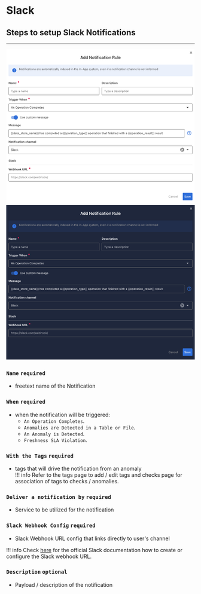 # Slack

## Steps to setup Slack Notifications

---

![Screenshot](../../../assets/notifications/services/slack-notification-light.png#only-light)
![Screenshot](../../../assets/notifications/services/slack-notification-dark.png#only-dark)

### `Name` <spam id='required'>`required`</spam>

* freetext name of the Notification

### `When` <spam id='required'>`required`</spam>

* when the notification will be triggered:
    * `An Operation Completes`.
    * `Anomalies are Detected in a Table or File`.
    * `An Anomaly is Detected`.
    * `Freshness SLA Violation`.

### `With the Tags` <spam id='required'>`required`</spam>
* tags that will drive the notification from an anomaly   
!!! info
    Refer to the tags page to add / edit tags and checks page for association of tags to checks / anomalies.

### `Deliver a notification by` <spam id='required'>`required`</spam>
* Service to be utilized for the notification

### `Slack Webhook Config` <spam id='required'>`required`</spam>
* Slack Webhook URL config that links directly to user's channel

!!! info
    Check [here](https://api.slack.com/messaging/webhooks) for the official Slack documentation how to create or configure the Slack webhook URL.

### `Description` <spam id='required'>`optional`</spam>
* Payload / description of the notification
